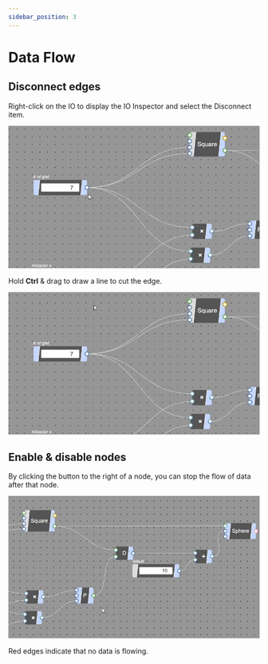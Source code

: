 ```yaml
---
sidebar_position: 3
---
```


# Data Flow

## Disconnect edges

Right-click on the IO to display the IO Inspector and select the Disconnect item.

![DisconnectEdgesByInspector_Trim](/img/user/basics/user-interfaces/data-flow/DisconnectEdgesByInspector_Trim.gif)

Hold **Ctrl** & drag to draw a line to cut the edge.

![DisconnectEdgesByEdge_Trim](/img/user/basics/user-interfaces/data-flow/DisconnectEdgesByEdge_Trim.gif)

## Enable & disable nodes

By clicking the button to the right of a node, you can stop the flow of data after that node.

![DisableNodes_Trim](/img/user/basics/user-interfaces/data-flow/DisableNodes_Trim.gif)

Red edges indicate that no data is flowing.